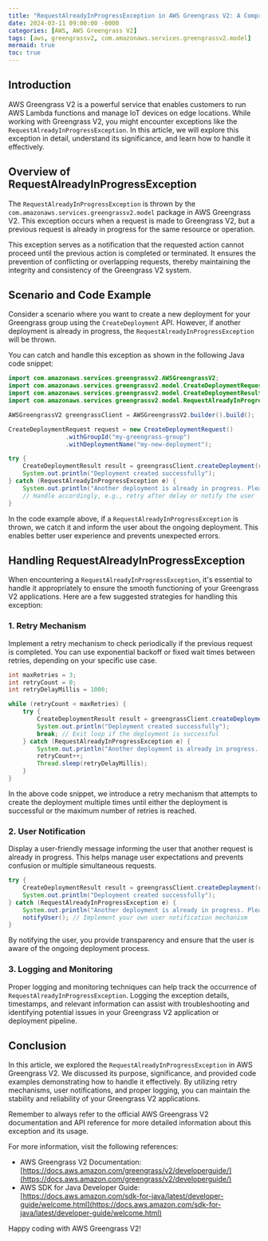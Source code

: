 ```yaml
---
title: "RequestAlreadyInProgressException in AWS Greengrass V2: A Comprehensive Guide"
date: 2024-03-11 09:00:00 -0000
categories: [AWS, AWS Greengrass V2]
tags: [aws, greengrassv2, com.amazonaws.services.greengrassv2.model]
mermaid: true
toc: true
---
```



## Introduction

AWS Greengrass V2 is a powerful service that enables customers to run AWS Lambda functions and manage IoT devices on edge locations. While working with Greengrass V2, you might encounter exceptions like the `RequestAlreadyInProgressException`. In this article, we will explore this exception in detail, understand its significance, and learn how to handle it effectively.

## Overview of RequestAlreadyInProgressException

The `RequestAlreadyInProgressException` is thrown by the `com.amazonaws.services.greengrassv2.model` package in AWS Greengrass V2. This exception occurs when a request is made to Greengrass V2, but a previous request is already in progress for the same resource or operation.

This exception serves as a notification that the requested action cannot proceed until the previous action is completed or terminated. It ensures the prevention of conflicting or overlapping requests, thereby maintaining the integrity and consistency of the Greengrass V2 system.

## Scenario and Code Example

Consider a scenario where you want to create a new deployment for your Greengrass group using the `CreateDeployment` API. However, if another deployment is already in progress, the `RequestAlreadyInProgressException` will be thrown.

You can catch and handle this exception as shown in the following Java code snippet:

```java
import com.amazonaws.services.greengrassv2.AWSGreengrassV2;
import com.amazonaws.services.greengrassv2.model.CreateDeploymentRequest;
import com.amazonaws.services.greengrassv2.model.CreateDeploymentResult;
import com.amazonaws.services.greengrassv2.model.RequestAlreadyInProgressException;

AWSGreengrassV2 greengrassClient = AWSGreengrassV2.builder().build();

CreateDeploymentRequest request = new CreateDeploymentRequest()
                .withGroupId("my-greengrass-group")
                .withDeploymentName("my-new-deployment");

try {
    CreateDeploymentResult result = greengrassClient.createDeployment(request);
    System.out.println("Deployment created successfully");
} catch (RequestAlreadyInProgressException e) {
    System.out.println("Another deployment is already in progress. Please wait...");
    // Handle accordingly, e.g., retry after delay or notify the user
}
```

In the code example above, if a `RequestAlreadyInProgressException` is thrown, we catch it and inform the user about the ongoing deployment. This enables better user experience and prevents unexpected errors.

## Handling RequestAlreadyInProgressException

When encountering a `RequestAlreadyInProgressException`, it's essential to handle it appropriately to ensure the smooth functioning of your Greengrass V2 applications. Here are a few suggested strategies for handling this exception:

### 1. Retry Mechanism

Implement a retry mechanism to check periodically if the previous request is completed. You can use exponential backoff or fixed wait times between retries, depending on your specific use case.

```java
int maxRetries = 3;
int retryCount = 0;
int retryDelayMillis = 1000;

while (retryCount < maxRetries) {
    try {
        CreateDeploymentResult result = greengrassClient.createDeployment(request);
        System.out.println("Deployment created successfully");
        break; // Exit loop if the deployment is successful
    } catch (RequestAlreadyInProgressException e) {
        System.out.println("Another deployment is already in progress. Retrying...");
        retryCount++;
        Thread.sleep(retryDelayMillis);
    }
}
```

In the above code snippet, we introduce a retry mechanism that attempts to create the deployment multiple times until either the deployment is successful or the maximum number of retries is reached.

### 2. User Notification

Display a user-friendly message informing the user that another request is already in progress. This helps manage user expectations and prevents confusion or multiple simultaneous requests.

```java
try {
    CreateDeploymentResult result = greengrassClient.createDeployment(request);
    System.out.println("Deployment created successfully");
} catch (RequestAlreadyInProgressException e) {
    System.out.println("Another deployment is already in progress. Please wait...");
    notifyUser(); // Implement your own user notification mechanism
}
```

By notifying the user, you provide transparency and ensure that the user is aware of the ongoing deployment process.

### 3. Logging and Monitoring

Proper logging and monitoring techniques can help track the occurrence of `RequestAlreadyInProgressException`. Logging the exception details, timestamps, and relevant information can assist with troubleshooting and identifying potential issues in your Greengrass V2 application or deployment pipeline.

## Conclusion

In this article, we explored the `RequestAlreadyInProgressException` in AWS Greengrass V2. We discussed its purpose, significance, and provided code examples demonstrating how to handle it effectively. By utilizing retry mechanisms, user notifications, and proper logging, you can maintain the stability and reliability of your Greengrass V2 applications.

Remember to always refer to the official AWS Greengrass V2 documentation and API reference for more detailed information about this exception and its usage.

For more information, visit the following references:

- AWS Greengrass V2 Documentation: [https://docs.aws.amazon.com/greengrass/v2/developerguide/](https://docs.aws.amazon.com/greengrass/v2/developerguide/)
- AWS SDK for Java Developer Guide: [https://docs.aws.amazon.com/sdk-for-java/latest/developer-guide/welcome.html](https://docs.aws.amazon.com/sdk-for-java/latest/developer-guide/welcome.html)

Happy coding with AWS Greengrass V2!